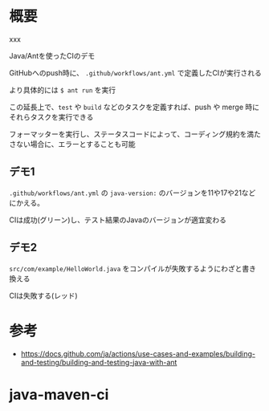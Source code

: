 # 概要

xxx

Java/Antを使ったCIのデモ

GitHubへのpush時に、 `.github/workflows/ant.yml` で定義したCIが実行される

より具体的には `$ ant run` を実行

この延長上で、`test` や `build` などのタスクを定義すれば、push や merge 時にそれらタスクを実行できる

フォーマッターを実行し、ステータスコードによって、コーディング規約を満たさない場合に、エラーとすることも可能

## デモ1

`.github/workflows/ant.yml` の `java-version:` のバージョンを11や17や21などにかえる。

CIは成功(グリーン)し、テスト結果のJavaのバージョンが適宜変わる

## デモ2

`src/com/example/HelloWorld.java` をコンパイルが失敗するようにわざと書き換える

CIは失敗する(レッド)

# 参考

- https://docs.github.com/ja/actions/use-cases-and-examples/building-and-testing/building-and-testing-java-with-ant
# java-maven-ci
